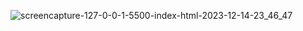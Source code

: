 ![screencapture-127-0-0-1-5500-index-html-2023-12-14-23_46_47](https://github.com/Het2604/string.io/assets/137598780/e83dce19-f493-4032-a540-f80c7dcf679b)
